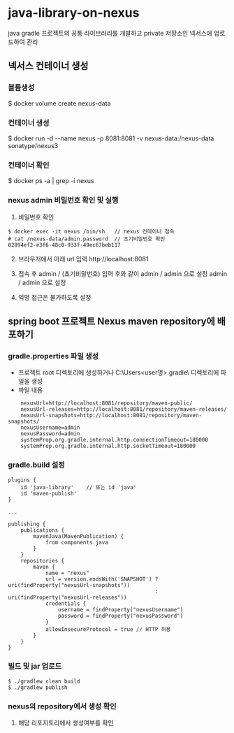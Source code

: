 # java-library-on-nexus
  java gradle 프로젝트의 공통 라이브러리를 개발하고 private 저장소인 넥서스에 업로드하여 관리

## 넥서스 컨테이너 생성
### 볼륨생성
$ docker volume create nexus-data

### 컨테이너 생성
$ docker run -d --name nexus -p 8081:8081 -v nexus-data:/nexus-data sonatype/nexus3

### 컨테이너 확인
$ docker ps -a | grep -i nexus

### nexus admin 비밀번호 확인 및 실행
1) 비밀번호 확인
```
$ docker exec -it nexus /bin/sh   // nexus 컨테이너 접속
# cat /nexus-data/admin.password  // 초기비밀번호 확인
02894ef2-e3f6-48c0-933f-49ec67beb117
```
2) 브라우저에서 아래 url 입력
   http://localhost:8081 
   
3) 접속 후 admin / (초기비밀번호) 입력 후와 같이 admin / admin 으로 설정
   admin / admin 으로 설정

4) 익명 접근은 불가하도록 설정

## spring boot 프로젝트 Nexus maven repository에 배포하기
### gradle.properties 파일 생성
  - 프로젝트 root 디렉토리에 생성하거나 C:\Users\<user명>\.gradle\ 디렉토리에 파일을 생성
  - 파일 내용
```
    nexusUrl=http://localhost:8081/repository/maven-public/
    nexusUrl-releases=http://localhost:8081/repository/maven-releases/
    nexusUrl-snapshots=http://localhost:8081/repository/maven-snapshots/
    nexusUsername=admin
    nexusPassword=admin
    systemProp.org.gradle.internal.http.connectionTimeout=180000
    systemProp.org.gradle.internal.http.socketTimeout=180000
```

### gradle.build 설정
```
plugins {
    id 'java-library'    // 또는 id 'java'
    id 'maven-publish'
}

...

publishing {
    publications {
        mavenJava(MavenPublication) {
            from components.java
        }
    }
    repositories {
        maven {
            name = "nexus"
            url = version.endsWith('SNAPSHOT') ? uri(findProperty("nexusUrl-snapshots"))
                                               : uri(findProperty("nexusUrl-releases"))
            credentials {
                username = findProperty("nexusUsername")
                password = findProperty("nexusPassword")
            }
			allowInsecureProtocol = true // HTTP 허용
        }
    }
}
```

### 빌드 및 jar 업로드
```
$ ./gradlew clean build
$ ./gradlew publish
```

### nexus의 repository에서 생성 확인
1) 해당 리포지토리에서 생성여부를 확인
